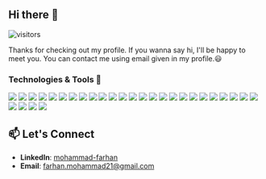 ## Hi there 👋

![visitors](https://visitor-badge.laobi.icu/badge?page_id=ffarhhan)


Thanks for checking out my profile. If you wanna say hi, I'll be happy to meet you. You can contact me using email given in my profile.😃


### Technologies & Tools 🔨

![](https://img.shields.io/badge/OS-Windows-informational?style=flat&logo=windows&logoColor=white&color=blue)
![](https://img.shields.io/badge/OS-Linux-informational?style=flat&logo=linux&logoColor=white&color=orange)
![](https://img.shields.io/badge/OS-macOS-informational?style=flat&logo=apple&logoColor=white&color=gray)
![](https://img.shields.io/badge/Tools-Docker-informational?style=flat&logo=docker&logoColor=white&color=blue)
![](https://img.shields.io/badge/Tools-Git-informational?style=flat&logo=git&logoColor=white&color=green)
![](https://img.shields.io/badge/Tools-GitHub-informational?style=flat&logo=github&logoColor=white&color=black)
![](https://img.shields.io/badge/Tools-GitLab-informational?style=flat&logo=gitlab&logoColor=white&color=orange)
![](https://img.shields.io/badge/Tools-Bitbucket-informational?style=flat&logo=bitbucket&logoColor=white&color=blue)
![](https://img.shields.io/badge/Tools-Heroku-informational?style=flat&logo=heroku&logoColor=white&color=purple)
![](https://img.shields.io/badge/Tools-AWS-informational?style=flat&logo=amazon-aws&logoColor=white&color=orange)
![](https://img.shields.io/badge/Tools-SonarQube-informational?style=flat&logo=sonarqube&logoColor=white&color=black)
![](https://img.shields.io/badge/Tools-Grafana-informational?style=flat&logo=grafana&logoColor=white&color=orange)
![](https://img.shields.io/badge/Tools-Kafka-informational?style=flat&logo=apache-kafka&logoColor=white&color=black)
![](https://img.shields.io/badge/Tools-Jira-informational?style=flat&logo=jira&logoColor=white&color=blue)
![](https://img.shields.io/badge/Editor-VS_Code-informational?style=flat&logo=visual-studio-code&logoColor=white&color=blueviolet)
![](https://img.shields.io/badge/Editor-IntelliJ-informational?style=flat&logo=intellij-idea&logoColor=white&color=blue)
![](https://img.shields.io/badge/Editor-Sublime_Text-informational?style=flat&logo=sublime-text&logoColor=white&color=orange)
![](https://img.shields.io/badge/Code-Ruby-informational?style=flat&logo=ruby&logoColor=white&color=red)
![](https://img.shields.io/badge/Code-Java-informational?style=flat&logo=java&logoColor=white&color=orange)
![](https://img.shields.io/badge/Code-PHP-informational?style=flat&logo=php&logoColor=white&color=777bb4)
![](https://img.shields.io/badge/Code-SQL-informational?style=flat&logo=postgresql&logoColor=white&color=blue)
![](https://img.shields.io/badge/Code-JavaScript-informational?style=flat&logo=javascript&logoColor=white&color=yellow)
![](https://img.shields.io/badge/Code-HTML-informational?style=flat&logo=html5&logoColor=white&color=orange)
![](https://img.shields.io/badge/Code-CSS-informational?style=flat&logo=css3&logoColor=white&color=blue)
![](https://img.shields.io/badge/Code-React-informational?style=flat&logo=react&logoColor=white&color=blue)
![](https://img.shields.io/badge/Code-Spring_Boot-informational?style=flat&logo=spring&logoColor=white&color=green)
![](https://img.shields.io/badge/Database-PostgreSQL-informational?style=flat&logo=postgresql&logoColor=white&color=blue)
![](https://img.shields.io/badge/Database-MySQL-informational?style=flat&logo=mysql&logoColor=white&color=blue)
![](https://img.shields.io/badge/Database-MongoDB-informational?style=flat&logo=mongodb&logoColor=white&color=green)

## 📫 Let's Connect
- **LinkedIn**: [mohammad-farhan](https://www.linkedin.com/in/mohammad-farhan-8b7230115/)
- **Email**: farhan.mohammad21@gmail.com
